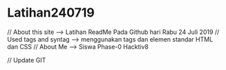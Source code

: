 # Latihan240719
// About this site
  --> Latihan ReadMe Pada Github hari Rabu 24 Juli 2019
 // Used tags and syntag
  --> menggunakan tags dan elemen standar HTML dan CSS
 // About Me
  --> Siswa Phase-0 Hacktiv8

// Update GIT
